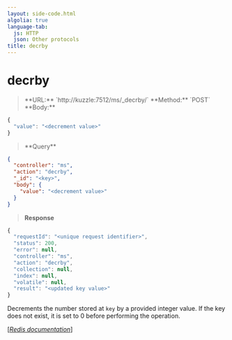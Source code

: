 ```yaml
---
layout: side-code.html
algolia: true
language-tab:
  js: HTTP
  json: Other protocols
title: decrby
---
```


# decrby



<blockquote class="js">
<p>
**URL:** `http://kuzzle:7512/ms/_decrby/<key>`  
**Method:** `POST`  
**Body:**  
</p>
</blockquote>

```js
{
  "value": "<decrement value>"
}
```



<blockquote class="json">
<p>
**Query**
</p>
</blockquote>


```json
{
  "controller": "ms",
  "action": "decrby",
  "_id": "<key>",
  "body": {
    "value": "<decrement value>"
  }
}
```

>**Response**

```javascript
{
  "requestId": "<unique request identifier>",
  "status": 200,
  "error": null,
  "controller": "ms",
  "action": "decrby",
  "collection": null,
  "index": null,
  "volatile": null,
  "result": "<updated key value>"
}
```

Decrements the number stored at `key` by a provided integer value. If the key does not exist, it is set to 0 before performing the operation.

[[_Redis documentation_]](https://redis.io/commands/decrby)
